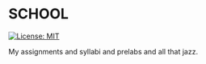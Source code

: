 # SCHOOL

[![License: MIT](https://img.shields.io/badge/License-MIT-yellow.svg)](https://opensource.org/licenses/MIT)

My assignments and syllabi and prelabs and all that jazz.


